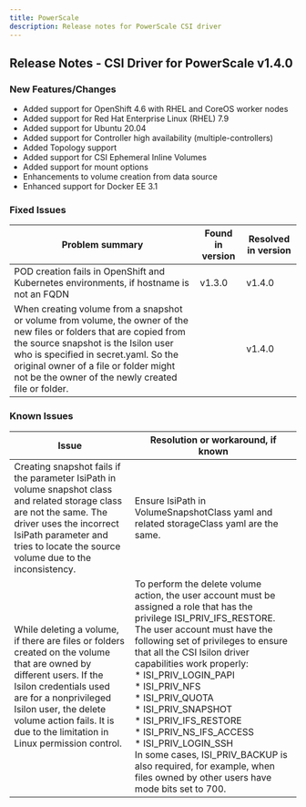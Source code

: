 ```yaml
---
title: PowerScale
description: Release notes for PowerScale CSI driver
---
```


## Release Notes - CSI Driver for PowerScale v1.4.0

### New Features/Changes
- Added support for OpenShift 4.6 with RHEL and CoreOS worker nodes
- Added support for Red Hat Enterprise Linux (RHEL) 7.9
- Added support for Ubuntu 20.04
- Added support for Controller high availability (multiple-controllers)
- Added Topology support
- Added support for CSI Ephemeral Inline Volumes
- Added support for mount options
- Enhancements to volume creation from data source
- Enhanced support for Docker EE 3.1

### Fixed Issues
   | Problem summary | Found in version | Resolved in version |
   | --------------- | ---------------- | ------------------- |
   | POD creation fails in OpenShift and Kubernetes environments, if hostname is not an FQDN | v1.3.0 | v1.4.0 |
   | When creating volume from a snapshot or volume from volume, the owner of the new files or folders that are copied from the source snapshot is the Isilon user who is specified in secret.yaml. So the original owner of a file or folder might not be the owner of the newly created file or folder. | | v1.4.0 |

### Known Issues
   | Issue | Resolution or workaround, if known |
   | ----- | ---------------------------------- |
   | Creating snapshot fails if the parameter IsiPath in volume snapshot class and related storage class are not the same. The driver uses the incorrect IsiPath parameter and tries to locate the source volume due to the inconsistency. | Ensure IsiPath in VolumeSnapshotClass yaml and related storageClass yaml are the same. |
   | While deleting a volume, if there are files or folders created on the volume that are owned by different users. If the Isilon credentials used are for a nonprivileged Isilon user, the delete volume action fails. It is due to the limitation in Linux permission control. | To perform the delete volume action, the user account must be assigned a role that has the privilege ISI_PRIV_IFS_RESTORE. The user account must have the following set of privileges to ensure that all the CSI Isilon driver capabilities work properly:<br> * ISI_PRIV_LOGIN_PAPI<br> * ISI_PRIV_NFS<br> * ISI_PRIV_QUOTA<br> * ISI_PRIV_SNAPSHOT<br> * ISI_PRIV_IFS_RESTORE<br> * ISI_PRIV_NS_IFS_ACCESS<br> * ISI_PRIV_LOGIN_SSH<br> In some cases, ISI_PRIV_BACKUP is also required, for example, when files owned by other users have mode bits set to 700. |
